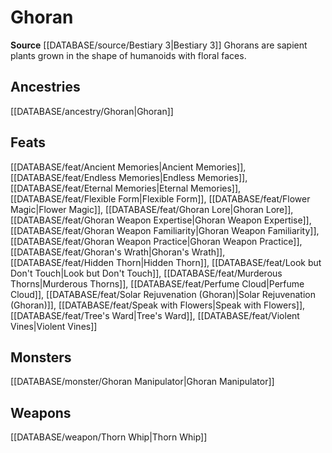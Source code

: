 ﻿---
id: '352'
name: Ghoran
rarity: Common
rus_type_level: null
source: '[[DATABASE/source/Bestiary 3|Bestiary 3]]'
trait:
- Ghoran
type: Trait

---
# Ghoran

**Source** [[DATABASE/source/Bestiary 3|Bestiary 3]]
Ghorans are sapient plants grown in the shape of humanoids with floral faces.

## Ancestries

[[DATABASE/ancestry/Ghoran|Ghoran]]

## Feats

[[DATABASE/feat/Ancient Memories|Ancient Memories]], [[DATABASE/feat/Endless Memories|Endless Memories]], [[DATABASE/feat/Eternal Memories|Eternal Memories]], [[DATABASE/feat/Flexible Form|Flexible Form]], [[DATABASE/feat/Flower Magic|Flower Magic]], [[DATABASE/feat/Ghoran Lore|Ghoran Lore]], [[DATABASE/feat/Ghoran Weapon Expertise|Ghoran Weapon Expertise]], [[DATABASE/feat/Ghoran Weapon Familiarity|Ghoran Weapon Familiarity]], [[DATABASE/feat/Ghoran Weapon Practice|Ghoran Weapon Practice]], [[DATABASE/feat/Ghoran's Wrath|Ghoran's Wrath]], [[DATABASE/feat/Hidden Thorn|Hidden Thorn]], [[DATABASE/feat/Look but Don't Touch|Look but Don't Touch]], [[DATABASE/feat/Murderous Thorns|Murderous Thorns]], [[DATABASE/feat/Perfume Cloud|Perfume Cloud]], [[DATABASE/feat/Solar Rejuvenation (Ghoran)|Solar Rejuvenation (Ghoran)]], [[DATABASE/feat/Speak with Flowers|Speak with Flowers]], [[DATABASE/feat/Tree's Ward|Tree's Ward]], [[DATABASE/feat/Violent Vines|Violent Vines]]

## Monsters

[[DATABASE/monster/Ghoran Manipulator|Ghoran Manipulator]]

## Weapons

[[DATABASE/weapon/Thorn Whip|Thorn Whip]]